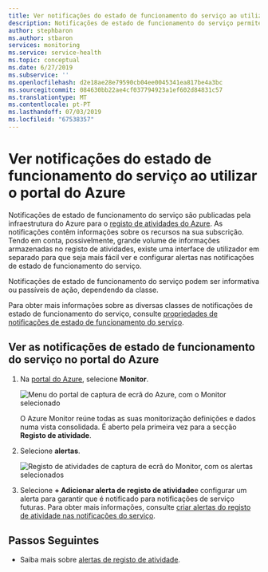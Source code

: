 ```yaml
---
title: Ver notificações do estado de funcionamento do serviço ao utilizar o portal do Azure
description: Notificações de estado de funcionamento do serviço permitem-lhe ver mensagens de estado de funcionamento de serviço publicadas pelo Microsoft Azure.
author: stephbaron
ms.author: stbaron
services: monitoring
ms.service: service-health
ms.topic: conceptual
ms.date: 6/27/2019
ms.subservice: ''
ms.openlocfilehash: d2e18ae28e79590cb04ee0045341ea817be4a3bc
ms.sourcegitcommit: 084630bb22ae4cf037794923a1ef602d84831c57
ms.translationtype: MT
ms.contentlocale: pt-PT
ms.lasthandoff: 07/03/2019
ms.locfileid: "67538357"
---
```

# <a name="view-service-health-notifications-by-using-the-azure-portal"></a>Ver notificações do estado de funcionamento do serviço ao utilizar o portal do Azure

Notificações de estado de funcionamento do serviço são publicadas pela infraestrutura do Azure para o [registo de atividades do Azure](../azure-monitor/platform/activity-logs-overview.md).  As notificações contêm informações sobre os recursos na sua subscrição. Tendo em conta, possivelmente, grande volume de informações armazenadas no registo de atividades, existe uma interface de utilizador em separado para que seja mais fácil ver e configurar alertas nas notificações de estado de funcionamento do serviço. 

Notificações de estado de funcionamento do serviço podem ser informativa ou passíveis de ação, dependendo da classe.

Para obter mais informações sobre as diversas classes de notificações de estado de funcionamento do serviço, consulte [propriedades de notificações de estado de funcionamento do serviço](service-health-notifications-properties.md).

## <a name="view-your-service-health-notifications-in-the-azure-portal"></a>Ver as notificações de estado de funcionamento do serviço no portal do Azure

1. Na [portal do Azure](https://portal.azure.com), selecione **Monitor**.

    ![Menu do portal de captura de ecrã do Azure, com o Monitor selecionado](./media/service-notifications/home-monitor.png)

    O Azure Monitor reúne todas as suas monitorização definições e dados numa vista consolidada. É aberto pela primeira vez para a secção **Registo de atividade**.

1. Selecione **alertas**.

    ![Registo de atividades de captura de ecrã do Monitor, com os alertas selecionados](./media/service-notifications/service-health-summary.png)

1. Selecione **+ Adicionar alerta de registo de atividade**e configurar um alerta para garantir que é notificado para notificações de serviço futuras. Para obter mais informações, consulte [criar alertas do registo de atividade nas notificações do serviço](../azure-monitor/platform/alerts-activity-log-service-notifications.md).

## <a name="next-steps"></a>Passos Seguintes

* Saiba mais sobre [alertas de registo de atividade](../azure-monitor/platform/activity-log-alerts.md).
